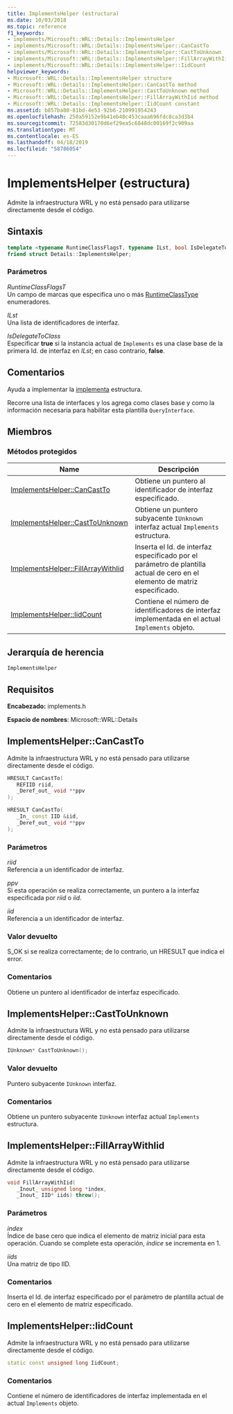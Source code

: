 ```yaml
---
title: ImplementsHelper (estructura)
ms.date: 10/03/2018
ms.topic: reference
f1_keywords:
- implements/Microsoft::WRL::Details::ImplementsHelper
- implements/Microsoft::WRL::Details::ImplementsHelper::CanCastTo
- implements/Microsoft::WRL::Details::ImplementsHelper::CastToUnknown
- implements/Microsoft::WRL::Details::ImplementsHelper::FillArrayWithIid
- implements/Microsoft::WRL::Details::ImplementsHelper::IidCount
helpviewer_keywords:
- Microsoft::WRL::Details::ImplementsHelper structure
- Microsoft::WRL::Details::ImplementsHelper::CanCastTo method
- Microsoft::WRL::Details::ImplementsHelper::CastToUnknown method
- Microsoft::WRL::Details::ImplementsHelper::FillArrayWithIid method
- Microsoft::WRL::Details::ImplementsHelper::IidCount constant
ms.assetid: b857ba80-81bd-4e53-92b6-210991954243
ms.openlocfilehash: 250a59152e9b41eb48c453caaa696fdc8ca3d3b4
ms.sourcegitcommit: 72583d30170d6ef29ea5c6848dc00169f2c909aa
ms.translationtype: MT
ms.contentlocale: es-ES
ms.lasthandoff: 04/18/2019
ms.locfileid: "58786054"
---
```

# <a name="implementshelper-structure"></a>ImplementsHelper (estructura)

Admite la infraestructura WRL y no está pensado para utilizarse directamente desde el código.

## <a name="syntax"></a>Sintaxis

```cpp
template <typename RuntimeClassFlagsT, typename ILst, bool IsDelegateToClass>
friend struct Details::ImplementsHelper;
```

### <a name="parameters"></a>Parámetros

*RuntimeClassFlagsT*<br/>
Un campo de marcas que especifica uno o más [RuntimeClassType](runtimeclasstype-enumeration.md) enumeradores.

*ILst*<br/>
Una lista de identificadores de interfaz.

*IsDelegateToClass*<br/>
Especificar **true** si la instancia actual de `Implements` es una clase base de la primera Id. de interfaz en *ILst*; en caso contrario, **false**.

## <a name="remarks"></a>Comentarios

Ayuda a implementar la [implementa](implements-structure.md) estructura.

Recorre una lista de interfaces y los agrega como clases base y como la información necesaria para habilitar esta plantilla `QueryInterface`.

## <a name="members"></a>Miembros

### <a name="protected-methods"></a>Métodos protegidos

Name                                                    | Descripción
------------------------------------------------------- | -------------------------------------------------------------------------------------------------------------
[ImplementsHelper::CanCastTo](#cancastto)               | Obtiene un puntero al identificador de interfaz especificado.
[ImplementsHelper::CastToUnknown](#casttounknown)       | Obtiene un puntero subyacente `IUnknown` interfaz actual `Implements` estructura.
[ImplementsHelper::FillArrayWithIid](#fillarraywithiid) | Inserta el Id. de interfaz especificado por el parámetro de plantilla actual de cero en el elemento de matriz especificado.
[ImplementsHelper::IidCount](#iidcount)                 | Contiene el número de identificadores de interfaz implementada en el actual `Implements` objeto.

## <a name="inheritance-hierarchy"></a>Jerarquía de herencia

`ImplementsHelper`

## <a name="requirements"></a>Requisitos

**Encabezado:** implements.h

**Espacio de nombres**: Microsoft::WRL::Details

## <a name="cancastto"></a>ImplementsHelper::CanCastTo

Admite la infraestructura WRL y no está pensado para utilizarse directamente desde el código.

```cpp
HRESULT CanCastTo(
   REFIID riid,
   _Deref_out_ void **ppv
);

HRESULT CanCastTo(
   _In_ const IID &iid,
   _Deref_out_ void **ppv
);
```

### <a name="parameters"></a>Parámetros

*riid*<br/>
Referencia a un identificador de interfaz.

*ppv*<br/>
Si esta operación se realiza correctamente, un puntero a la interfaz especificada por *riid* o *iid*.

*iid*<br/>
Referencia a un identificador de interfaz.

### <a name="return-value"></a>Valor devuelto

S_OK si se realiza correctamente; de lo contrario, un HRESULT que indica el error.

### <a name="remarks"></a>Comentarios

Obtiene un puntero al identificador de interfaz especificado.

## <a name="casttounknown"></a>ImplementsHelper::CastToUnknown

Admite la infraestructura WRL y no está pensado para utilizarse directamente desde el código.

```cpp
IUnknown* CastToUnknown();
```

### <a name="return-value"></a>Valor devuelto

Puntero subyacente `IUnknown` interfaz.

### <a name="remarks"></a>Comentarios

Obtiene un puntero subyacente `IUnknown` interfaz actual `Implements` estructura.

## <a name="fillarraywithiid"></a>ImplementsHelper::FillArrayWithIid

Admite la infraestructura WRL y no está pensado para utilizarse directamente desde el código.

```cpp
void FillArrayWithIid(
   _Inout_ unsigned long *index,
   _Inout_ IID* iids) throw();
```

### <a name="parameters"></a>Parámetros

*index*<br/>
Índice de base cero que indica el elemento de matriz inicial para esta operación. Cuando se complete esta operación, *índice* se incrementa en 1.

*iids*<br/>
Una matriz de tipo IID.

### <a name="remarks"></a>Comentarios

Inserta el Id. de interfaz especificado por el parámetro de plantilla actual de cero en el elemento de matriz especificado.

## <a name="iidcount"></a>ImplementsHelper::IidCount

Admite la infraestructura WRL y no está pensado para utilizarse directamente desde el código.

```cpp
static const unsigned long IidCount;
```

### <a name="remarks"></a>Comentarios

Contiene el número de identificadores de interfaz implementada en el actual `Implements` objeto.

